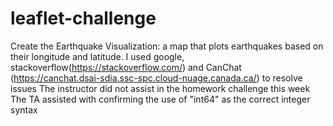 # leaflet-challenge
Create the Earthquake Visualization: a map that plots earthquakes  based on their longitude and latitude.
 I used google, 
 stackoverflow(https://stackoverflow.com/) and CanChat (https://canchat.dsai-sdia.ssc-spc.cloud-nuage.canada.ca/) to resolve issues The instructor did not assist in the homework challenge this week The TA assisted with confirming the use of "int64" as the correct integer syntax